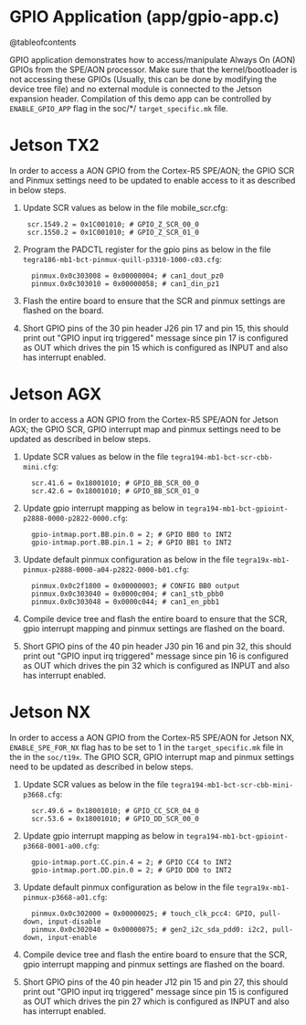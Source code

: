 GPIO Application (app/gpio-app.c)
================================

@tableofcontents

GPIO application demonstrates how to access/manipulate Always On (AON) GPIOs from
the SPE/AON processor. Make sure that the kernel/bootloader is not accessing
these GPIOs (Usually, this can be done by modifying the device tree file) and no
external module is connected to the Jetson expansion header. Compilation of this
demo app can be controlled by `ENABLE_GPIO_APP` flag in the soc/*/
`target_specific.mk` file.

# Jetson TX2

In order to access a AON GPIO from the Cortex-R5 SPE/AON; the GPIO SCR and
Pinmux settings need to be updated to enable access to it as described in below
steps.

1. Update SCR values as below in the file mobile_scr.cfg:

        scr.1549.2 = 0x1C001010; # GPIO_Z_SCR_00_0
        scr.1550.2 = 0x1C001010; # GPIO_Z_SCR_01_0

2. Program the PADCTL register for the gpio pins as below in the file
   `tegra186-mb1-bct-pinmux-quill-p3310-1000-c03.cfg`:

         pinmux.0x0c303008 = 0x00000004; # can1_dout_pz0
         pinmux.0x0c303010 = 0x00000058; # can1_din_pz1

3. Flash the entire board to ensure that the SCR and pinmux settings are flashed
   on the board.

4. Short GPIO pins of the 30 pin header J26 pin 17 and pin 15, this should print
   out "GPIO input irq triggered" message since pin 17 is configured as OUT which
   drives the pin 15 which is configured as INPUT and also has interrupt enabled.

# Jetson AGX

In order to access a AON GPIO from the Cortex-R5 SPE/AON for Jetson AGX; the GPIO SCR,
GPIO interrupt map and pinmux settings need to be updated as described in below
steps.

1. Update SCR values as below in the file `tegra194-mb1-bct-scr-cbb-mini.cfg`:

         scr.41.6 = 0x18001010; # GPIO_BB_SCR_00_0
         scr.42.6 = 0x18001010; # GPIO_BB_SCR_01_0

2. Update gpio interrupt mapping as below in
   `tegra194-mb1-bct-gpioint-p2888-0000-p2822-0000.cfg`:

         gpio-intmap.port.BB.pin.0 = 2; # GPIO BB0 to INT2
         gpio-intmap.port.BB.pin.1 = 2; # GPIO BB1 to INT2

3. Update default pinmux configuration as below in the file
   `tegra19x-mb1-pinmux-p2888-0000-a04-p2822-0000-b01.cfg`:

         pinmux.0x0c2f1800 = 0x00000003; # CONFIG BB0 output
         pinmux.0x0c303040 = 0x0000c004; # can1_stb_pbb0
         pinmux.0x0c303048 = 0x0000c044; # can1_en_pbb1

4. Compile device tree and flash the entire board to ensure that the SCR, gpio
   interrupt mapping and pinmux settings are flashed on the board.

5. Short GPIO pins of the 40 pin header J30 pin 16 and pin 32, this should print
   out "GPIO input irq triggered" message since pin 16 is configured as OUT which
   drives the pin 32 which is configured as INPUT and also has interrupt enabled.

# Jetson NX

In order to access a AON GPIO from the Cortex-R5 SPE/AON for Jetson NX,
`ENABLE_SPE_FOR_NX` flag has to be set to 1 in the `target_specific.mk` file
in the in the `soc/t19x`. The GPIO SCR, GPIO interrupt map and pinmux
settings need to be updated as described in below steps.

1. Update SCR values as below in the file `tegra194-mb1-bct-scr-cbb-mini-p3668.cfg`:

         scr.49.6 = 0x18001010; # GPIO_CC_SCR_04_0
         scr.53.6 = 0x18001010; # GPIO_DD_SCR_00_0

2. Update gpio interrupt mapping as below in
   `tegra194-mb1-bct-gpioint-p3668-0001-a00.cfg`:

         gpio-intmap.port.CC.pin.4 = 2; # GPIO CC4 to INT2
         gpio-intmap.port.DD.pin.0 = 2; # GPIO DD0 to INT2

3. Update default pinmux configuration as below in the file
   `tegra19x-mb1-pinmux-p3668-a01.cfg`:

         pinmux.0x0c302000 = 0x00000025; # touch_clk_pcc4: GPIO, pull-down, input-disable
         pinmux.0x0c302040 = 0x00000075; # gen2_i2c_sda_pdd0: i2c2, pull-down, input-enable

4. Compile device tree and flash the entire board to ensure that the SCR, gpio
   interrupt mapping and pinmux settings are flashed on the board.

5. Short GPIO pins of the 40 pin header J12 pin 15 and pin 27, this should print
   out "GPIO input irq triggered" message since pin 15 is configured as OUT which
   drives the pin 27 which is configured as INPUT and also has interrupt enabled.
